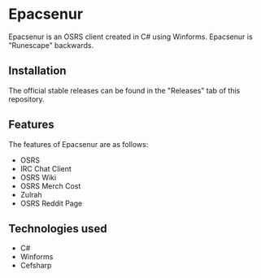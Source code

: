 # Epacsenur

Epacsenur is an OSRS client created in C# using Winforms. Epacsenur is "Runescape" backwards.

## Installation

The official stable releases can be found in the "Releases" tab of this repository.


## Features

The features of Epacsenur are as follows:
* OSRS
* IRC Chat Client
* OSRS Wiki
* OSRS Merch Cost
* Zulrah
* OSRS Reddit Page

## Technologies used

* C#
* Winforms
* Cefsharp

